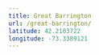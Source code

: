 ```yaml
---
title: Great Barrington
url: /great-barrington/
latitude: 42.2103722
longitude: -73.3389121
---
```


